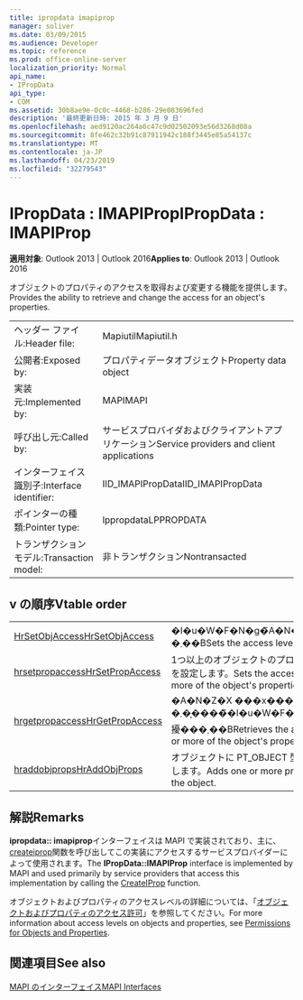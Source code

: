 ```yaml
---
title: ipropdata imapiprop
manager: soliver
ms.date: 03/09/2015
ms.audience: Developer
ms.topic: reference
ms.prod: office-online-server
localization_priority: Normal
api_name:
- IPropData
api_type:
- COM
ms.assetid: 30b8ae9e-0c0c-4468-b286-29e083696fed
description: '最終更新日時: 2015 年 3 月 9 日'
ms.openlocfilehash: aed9120ac264a6c47c9d02502093e56d3268d08a
ms.sourcegitcommit: 8fe462c32b91c87911942c188f3445e85a54137c
ms.translationtype: MT
ms.contentlocale: ja-JP
ms.lasthandoff: 04/23/2019
ms.locfileid: "32279543"
---
```

# <a name="ipropdata--imapiprop"></a><span data-ttu-id="231bf-103">IPropData : IMAPIProp</span><span class="sxs-lookup"><span data-stu-id="231bf-103">IPropData : IMAPIProp</span></span>

  
  
<span data-ttu-id="231bf-104">**適用対象**: Outlook 2013 | Outlook 2016</span><span class="sxs-lookup"><span data-stu-id="231bf-104">**Applies to**: Outlook 2013 | Outlook 2016</span></span> 
  
<span data-ttu-id="231bf-105">オブジェクトのプロパティのアクセスを取得および変更する機能を提供します。</span><span class="sxs-lookup"><span data-stu-id="231bf-105">Provides the ability to retrieve and change the access for an object's properties.</span></span> 
  
|||
|:-----|:-----|
|<span data-ttu-id="231bf-106">ヘッダー ファイル:</span><span class="sxs-lookup"><span data-stu-id="231bf-106">Header file:</span></span>  <br/> |<span data-ttu-id="231bf-107">Mapiutil</span><span class="sxs-lookup"><span data-stu-id="231bf-107">Mapiutil.h</span></span>  <br/> |
|<span data-ttu-id="231bf-108">公開者:</span><span class="sxs-lookup"><span data-stu-id="231bf-108">Exposed by:</span></span>  <br/> |<span data-ttu-id="231bf-109">プロパティデータオブジェクト</span><span class="sxs-lookup"><span data-stu-id="231bf-109">Property data object</span></span>  <br/> |
|<span data-ttu-id="231bf-110">実装元:</span><span class="sxs-lookup"><span data-stu-id="231bf-110">Implemented by:</span></span>  <br/> |<span data-ttu-id="231bf-111">MAPI</span><span class="sxs-lookup"><span data-stu-id="231bf-111">MAPI</span></span>  <br/> |
|<span data-ttu-id="231bf-112">呼び出し元:</span><span class="sxs-lookup"><span data-stu-id="231bf-112">Called by:</span></span>  <br/> |<span data-ttu-id="231bf-113">サービスプロバイダおよびクライアントアプリケーション</span><span class="sxs-lookup"><span data-stu-id="231bf-113">Service providers and client applications</span></span>  <br/> |
|<span data-ttu-id="231bf-114">インターフェイス識別子:</span><span class="sxs-lookup"><span data-stu-id="231bf-114">Interface identifier:</span></span>  <br/> |<span data-ttu-id="231bf-115">IID_IMAPIPropData</span><span class="sxs-lookup"><span data-stu-id="231bf-115">IID_IMAPIPropData</span></span>  <br/> |
|<span data-ttu-id="231bf-116">ポインターの種類:</span><span class="sxs-lookup"><span data-stu-id="231bf-116">Pointer type:</span></span>  <br/> |<span data-ttu-id="231bf-117">lppropdata</span><span class="sxs-lookup"><span data-stu-id="231bf-117">LPPROPDATA</span></span>  <br/> |
|<span data-ttu-id="231bf-118">トランザクションモデル:</span><span class="sxs-lookup"><span data-stu-id="231bf-118">Transaction model:</span></span>  <br/> |<span data-ttu-id="231bf-119">非トランザクション</span><span class="sxs-lookup"><span data-stu-id="231bf-119">Nontransacted</span></span>  <br/> |
   
## <a name="vtable-order"></a><span data-ttu-id="231bf-120">v の順序</span><span class="sxs-lookup"><span data-stu-id="231bf-120">Vtable order</span></span>

|||
|:-----|:-----|
|[<span data-ttu-id="231bf-121">HrSetObjAccess</span><span class="sxs-lookup"><span data-stu-id="231bf-121">HrSetObjAccess</span></span>](ipropdata-hrsetobjaccess.md) <br/> |<span data-ttu-id="231bf-122">�I�u�W�F�N�g�̃A�N�Z�X ���x����ݒ肵�܂��B</span><span class="sxs-lookup"><span data-stu-id="231bf-122">Sets the access level for the object.</span></span>  <br/> |
|[<span data-ttu-id="231bf-123">hrsetpropaccess</span><span class="sxs-lookup"><span data-stu-id="231bf-123">HrSetPropAccess</span></span>](ipropdata-hrsetpropaccess.md) <br/> |<span data-ttu-id="231bf-124">1つ以上のオブジェクトのプロパティのアクセスレベルと状態を設定します。</span><span class="sxs-lookup"><span data-stu-id="231bf-124">Sets the access level and status for one or more of the object's properties.</span></span>  <br/> |
|[<span data-ttu-id="231bf-125">hrgetpropaccess</span><span class="sxs-lookup"><span data-stu-id="231bf-125">HrGetPropAccess</span></span>](ipropdata-hrgetpropaccess.md) <br/> |<span data-ttu-id="231bf-126">�A�N�Z�X ���x���� 1 �܂��͕����̃I�u�W�F�N�g�̃v���p�e�B�̏�Ԃ�擾���܂��B</span><span class="sxs-lookup"><span data-stu-id="231bf-126">Retrieves the access level and status for one or more of the object's properties.</span></span>  <br/> |
|[<span data-ttu-id="231bf-127">hraddobjprops</span><span class="sxs-lookup"><span data-stu-id="231bf-127">HrAddObjProps</span></span>](ipropdata-hraddobjprops.md) <br/> |<span data-ttu-id="231bf-128">オブジェクトに PT_OBJECT 型の1つ以上のプロパティを追加します。</span><span class="sxs-lookup"><span data-stu-id="231bf-128">Adds one or more properties of type PT_OBJECT to the object.</span></span>  <br/> |
   
## <a name="remarks"></a><span data-ttu-id="231bf-129">解説</span><span class="sxs-lookup"><span data-stu-id="231bf-129">Remarks</span></span>

<span data-ttu-id="231bf-130">**ipropdata:: imapiprop**インターフェイスは MAPI で実装されており、主に、 [createiprop](createiprop.md)関数を呼び出してこの実装にアクセスするサービスプロバイダーによって使用されます。</span><span class="sxs-lookup"><span data-stu-id="231bf-130">The **IPropData::IMAPIProp** interface is implemented by MAPI and used primarily by service providers that access this implementation by calling the [CreateIProp](createiprop.md) function.</span></span> 
  
<span data-ttu-id="231bf-131">オブジェクトおよびプロパティのアクセスレベルの詳細については、「[オブジェクトおよびプロパティのアクセス許可](permissions-for-mapi-objects-and-properties.md)」を参照してください。</span><span class="sxs-lookup"><span data-stu-id="231bf-131">For more information about access levels on objects and properties, see [Permissions for Objects and Properties](permissions-for-mapi-objects-and-properties.md).</span></span>
  
## <a name="see-also"></a><span data-ttu-id="231bf-132">関連項目</span><span class="sxs-lookup"><span data-stu-id="231bf-132">See also</span></span>



[<span data-ttu-id="231bf-133">MAPI のインターフェイス</span><span class="sxs-lookup"><span data-stu-id="231bf-133">MAPI Interfaces</span></span>](mapi-interfaces.md)

